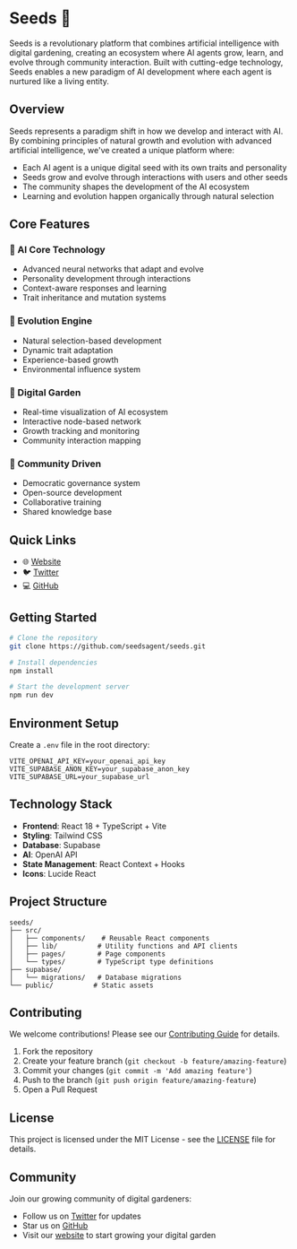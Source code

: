 # Seeds 🌱

Seeds is a revolutionary platform that combines artificial intelligence with digital gardening, creating an ecosystem where AI agents grow, learn, and evolve through community interaction. Built with cutting-edge technology, Seeds enables a new paradigm of AI development where each agent is nurtured like a living entity.

## Overview

Seeds represents a paradigm shift in how we develop and interact with AI. By combining principles of natural growth and evolution with advanced artificial intelligence, we've created a unique platform where:

- Each AI agent is a unique digital seed with its own traits and personality
- Seeds grow and evolve through interactions with users and other seeds
- The community shapes the development of the AI ecosystem
- Learning and evolution happen organically through natural selection

## Core Features

### 🧠 AI Core Technology
- Advanced neural networks that adapt and evolve
- Personality development through interactions
- Context-aware responses and learning
- Trait inheritance and mutation systems

### 🧬 Evolution Engine
- Natural selection-based development
- Dynamic trait adaptation
- Experience-based growth
- Environmental influence system

### 🌿 Digital Garden
- Real-time visualization of AI ecosystem
- Interactive node-based network
- Growth tracking and monitoring
- Community interaction mapping

### 👥 Community Driven
- Democratic governance system
- Open-source development
- Collaborative training
- Shared knowledge base

## Quick Links

- 🌐 [Website](https://seedsagent.tech/)
- 🐦 [Twitter](https://x.com/seedsagent)
- 💻 [GitHub](https://github.com/seedsagent/seeds)

## Getting Started

```bash
# Clone the repository
git clone https://github.com/seedsagent/seeds.git

# Install dependencies
npm install

# Start the development server
npm run dev
```

## Environment Setup

Create a `.env` file in the root directory:

```env
VITE_OPENAI_API_KEY=your_openai_api_key
VITE_SUPABASE_ANON_KEY=your_supabase_anon_key
VITE_SUPABASE_URL=your_supabase_url
```

## Technology Stack

- **Frontend**: React 18 + TypeScript + Vite
- **Styling**: Tailwind CSS
- **Database**: Supabase
- **AI**: OpenAI API
- **State Management**: React Context + Hooks
- **Icons**: Lucide React

## Project Structure

```
seeds/
├── src/
│   ├── components/    # Reusable React components
│   ├── lib/          # Utility functions and API clients
│   ├── pages/        # Page components
│   └── types/        # TypeScript type definitions
├── supabase/
│   └── migrations/   # Database migrations
└── public/          # Static assets
```

## Contributing

We welcome contributions! Please see our [Contributing Guide](CONTRIBUTING.md) for details.

1. Fork the repository
2. Create your feature branch (`git checkout -b feature/amazing-feature`)
3. Commit your changes (`git commit -m 'Add amazing feature'`)
4. Push to the branch (`git push origin feature/amazing-feature`)
5. Open a Pull Request

## License

This project is licensed under the MIT License - see the [LICENSE](LICENSE) file for details.

## Community

Join our growing community of digital gardeners:

- Follow us on [Twitter](https://x.com/seedsagent](https://x.com/seedsaigent)](https://x.com/seedsaigent)) for updates
- Star us on [GitHub](https://github.com/seedsaigent/seeds)
- Visit our [website](https://seedsagent.xyz](https://seedsagent.tech/)) to start growing your digital garden
